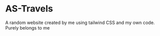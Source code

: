 # AS-Travels
A random website created by me using tailwind CSS and my own code. Purely belongs to me
